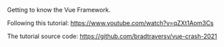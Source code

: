 Getting to know the Vue Framework.

Following this tutorial: https://www.youtube.com/watch?v=qZXt1Aom3Cs

The tutorial source code: https://github.com/bradtraversy/vue-crash-2021

